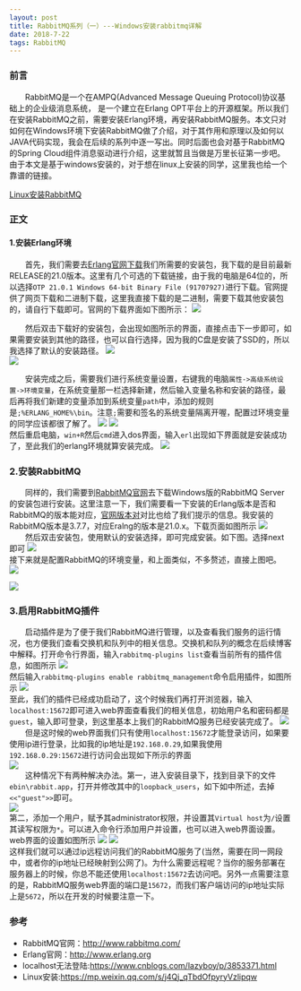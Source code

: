 ```yaml
---
layout: post
title: RabbitMQ系列（一）---Windows安装rabbitmq详解
date: 2018-7-22
tags: RabbitMQ
---
```

### 前言  

&emsp;&emsp;RabbitMQ是一个在AMPQ(Advanced Message Queuing Protocol)协议基础上的企业级消息系统， 是一个建立在Erlang OPT平台上的开源框架。所以我们在安装RabbitMQ之前，需要安装Erlang环境，再安装RabbitMQ服务。本文只对如何在Windows环境下安装RabbitMQ做了介绍，对于其作用和原理以及如何以JAVA代码实现，我会在后续的系列中逐一写出。同时后面也会对基于RabbitMQ的Spring Cloud组件消息驱动进行介绍，这里就暂且当做是万里长征第一步吧。 由于本文是基于windows安装的，对于想在linux上安装的同学，这里我也给一个靠谱的链接。  

[Linux安装RabbitMQ](https://mp.weixin.qq.com/s/j4Qj_qTbdOfpyryVzlipqw)

### 正文
#### 1.安装Erlang环境  

&emsp;&emsp;首先，我们需要去[Erlang官网下载](http://www.erlang.org/downloads)我们所需要的安装包，我下载的是目前最新RELEASE的21.0版本。这里有几个可选的下载链接，由于我的电脑是64位的，所以选择`OTP 21.0.1 Windows 64-bit Binary File (91707927)`进行下载。官网提供了网页下载和二进制下载，这里我直接下载的是二进制，需要下载其他安装包的，请自行下载即可。官网的下载界面如下图所示：
![](https://byeluliangwei.github.io/images/rabbitmq-install/step.png)  

&emsp;&emsp;然后双击下载好的安装包，会出现如图所示的界面，直接点击下一步即可，如果需要安装到其他的路径，也可以自行选择，因为我的C盘是安装了SSD的，所以我选择了默认的安装路径。
![](https://byeluliangwei.github.io/images/rabbitmq-install/step1.png)  
![](https://byeluliangwei.github.io/images/rabbitmq-install/step2.png)   

&emsp;&emsp;安装完成之后，需要我们进行系统变量设置，右键我的电脑`属性->高级系统设置->环境变量`，在系统变量那一栏选择新建，然后输入变量名称和安装的路径，最后再将我们新建的变量添加到系统变量`path`中，添加的规则是`;%ERLANG_HOME%\bin`。注意`;`需要和签名的系统变量隔离开喔，配置过环境变量的同学应该都很了解了。
![](https://byeluliangwei.github.io/images/rabbitmq-install/step3.png)
![](https://byeluliangwei.github.io/images/rabbitmq-install/step4.png)  
然后重启电脑，`win+R`然后`cmd`进入dos界面，输入`erl`出现如下界面就是安装成功了，至此我们的erlang环境就算安装完成。
![](https://byeluliangwei.github.io/images/rabbitmq-install/step5.png)  
### 2.安装RabbitMQ  
&emsp;&emsp;同样的，我们需要到[RabbitMQ官网](http://www.rabbitmq.com/install-windows.html)去下载Windows版的RabbitMQ Server的安装包进行安装。这里注意一下，我们需要看一下安装的Erlang版本是否和RabbitMQ的版本能对应，[官网版本对](http://www.rabbitmq.com/which-erlang.html)对比也给了我们提示的信息。我安装的RabbitMQ版本是3.7.7，对应Eralng的版本是21.0.x。下载页面如图所示
![](https://byeluliangwei.github.io/images/rabbitmq-install/step0.png)  
&emsp;&emsp;然后双击安装包，使用默认的安装选择，即可完成安装。如下图。选择next即可  ![](https://byeluliangwei.github.io/images/rabbitmq-install/step6.png)  
接下来就是配置RabbitMQ的环境变量，和上面类似，不多赘述，直接上图吧。  
![](https://byeluliangwei.github.io/images/rabbitmq-install/step00.png)

![](https://byeluliangwei.github.io/images/rabbitmq-install/step01.png)


### 3.启用RabbitMQ插件  

&emsp;&emsp;启动插件是为了便于我们RabbitMQ进行管理，以及查看我们服务的运行情况，也方便我们查看交换机和队列中的相关信息。交换机和队列的概念在后续博客中解释。打开命令行界面，输入`rabbitmq-plugins list`查看当前所有的插件信息，如图所示
![](https://byeluliangwei.github.io/images/rabbitmq-install/step8.png)  
然后输入`rabbitmq-plugins enable rabbitmq_management`命令启用插件，如图所示
![](https://byeluliangwei.github.io/images/rabbitmq-install/step10.png)  
至此，我们的插件已经成功启动了，这个时候我们再打开浏览器，输入`localhost:15672`即可进入web界面查看我们的相关信息，初始用户名和密码都是`guest`，输入即可登录，到这里基本上我们的RabbitMQ服务已经安装完成了。
![](https://byeluliangwei.github.io/images/rabbitmq-install/step11.png)  
&emsp;&emsp;但是这时候的web界面我们只有使用`localhost:15672`才能登录访问，如果要使用ip进行登录，比如我的ip地址是`192.168.0.29`,如果我使用`192.168.0.29:15672`进行访问会出现如下所示的界面  
![](https://byeluliangwei.github.io/images/rabbitmq-install/step13.png)  
&emsp;&emsp;这种情况下有两种解决办法。第一，进入安装目录下，找到目录下的文件`ebin\rabbit.app`，打开并修改其中的`loopback_users`，如下如中所述，去掉`<<"guest">>`即可。  
![](https://byeluliangwei.github.io/images/rabbitmq-install/step15.png)  
第二，添加一个用户，赋予其administrator权限，并设置其`Virtual host`为`/`设置其读写权限为`*`。可以进入命令行添加用户并设置，也可以进入web界面设置。web界面的设置如图所示
![](https://byeluliangwei.github.io/images/rabbitmq-install/step02.png)  ![](https://byeluliangwei.github.io/images/rabbitmq-install/step03.png)  
这样我们就可以通过ip远程访问我们的RabbitMQ服务了(当然，需要在同一网段中，或者你的ip地址已经映射到公网了)。为什么需要远程呢？当你的服务部署在服务器上的时候，你总不能还使用`localhost:15672`去访问吧。另外一点需要注意的是，RabbitMQ服务web界面的端口是`15672`，而我们客户端访问的ip地址实际上是`5672`，所以在开发的时候要注意一下。  

### 参考
- RabbitMQ官网：<http://www.rabbitmq.com/>  
- Erlang官网：<http://www.erlang.org>  
- localhost无法登陆:<https://www.cnblogs.com/lazyboy/p/3853371.html>
- Linux安装:<https://mp.weixin.qq.com/s/j4Qj_qTbdOfpyryVzlipqw>
